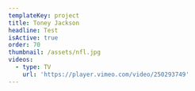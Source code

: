 ```yaml
---
templateKey: project
title: Toney Jackson
headline: Test
isActive: true
order: 70
thumbnail: /assets/nfl.jpg
videos:
  - type: TV
    url: 'https://player.vimeo.com/video/250293749'
---
```


